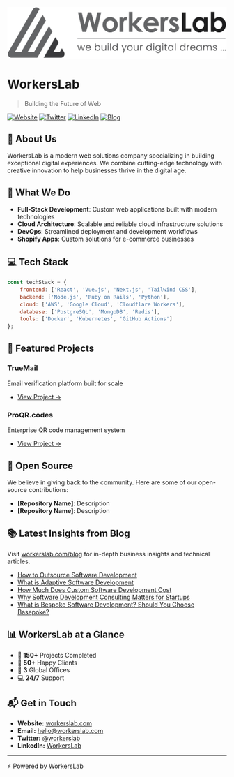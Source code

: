 ![WorkersLab](./Logo-Horizontal-Version.png)

# WorkersLab
> Building the Future of Web

[![Website](https://img.shields.io/badge/Website-workerslab.com-blue)](https://workerslab.com)
[![Twitter](https://img.shields.io/badge/Twitter-@workerslab-1DA1F2)](https://twitter.com/workerslab)
[![LinkedIn](https://img.shields.io/badge/LinkedIn-WorkersLab-0A66C2)](https://linkedin.com/company/workerslab)
[![Blog](https://img.shields.io/badge/Blog-Medium-black)](https://medium.com/@workerslab)

## 👋 About Us

WorkersLab is a modern web solutions company specializing in building exceptional digital experiences. We combine cutting-edge technology with creative innovation to help businesses thrive in the digital age.

## 🚀 What We Do

- **Full-Stack Development**: Custom web applications built with modern technologies
- **Cloud Architecture**: Scalable and reliable cloud infrastructure solutions
- **DevOps**: Streamlined deployment and development workflows
- **Shopify Apps**: Custom solutions for e-commerce businesses

## 💻 Tech Stack

```javascript
const techStack = {
    frontend: ['React', 'Vue.js', 'Next.js', 'Tailwind CSS'],
    backend: ['Node.js', 'Ruby on Rails', 'Python'],
    cloud: ['AWS', 'Google Cloud', 'Cloudflare Workers'],
    database: ['PostgreSQL', 'MongoDB', 'Redis'],
    tools: ['Docker', 'Kubernetes', 'GitHub Actions']
};
```

## 🌟 Featured Projects

### TrueMail
Email verification platform built for scale
- [View Project →](https://truemail.app)

### ProQR.codes
Enterprise QR code management system
- [View Project →](https://proqr.codes)

## 🤝 Open Source

We believe in giving back to the community. Here are some of our open-source contributions:

- **[Repository Name]**: Description
- **[Repository Name]**: Description

## 📚 Latest Insights from Blog

Visit [workerslab.com/blog](https://www.workerslab.com/blog) for in-depth business insights and technical articles.

<!-- BLOG-POST-LIST:START -->
- [How to Outsource Software Development](https://workerslab.com/blog/insights/how-to-outsource-software-development/)
- [What is Adaptive Software Development](https://workerslab.com/blog/insights/what-is-adaptive-software-development/)
- [How Much Does Custom Software Development Cost](https://workerslab.com/blog/insights/how-much-does-custom-software-development-cost/)
- [Why Software Development Consulting Matters for Startups](https://workerslab.com/blog/insights/software-development-consulting/)
- [What is Bespoke Software Development? Should You Choose Basepoke?](https://workerslab.com/blog/insights/what-is-bespoke-software-development/)
<!-- BLOG-POST-LIST:END -->

## 📊 WorkersLab at a Glance

- 🌟 **150+** Projects Completed
- 👥 **50+** Happy Clients
- 🏢 **3** Global Offices
- 💻 **24/7** Support

## 📬 Get in Touch

- **Website:** [workerslab.com](https://workerslab.com)
- **Email:** hello@workerslab.com
- **Twitter:** [@workerslab](https://twitter.com/workerslab)
- **LinkedIn:** [WorkersLab](https://linkedin.com/company/workerslab/about)

---

⚡️ Powered by WorkersLab
